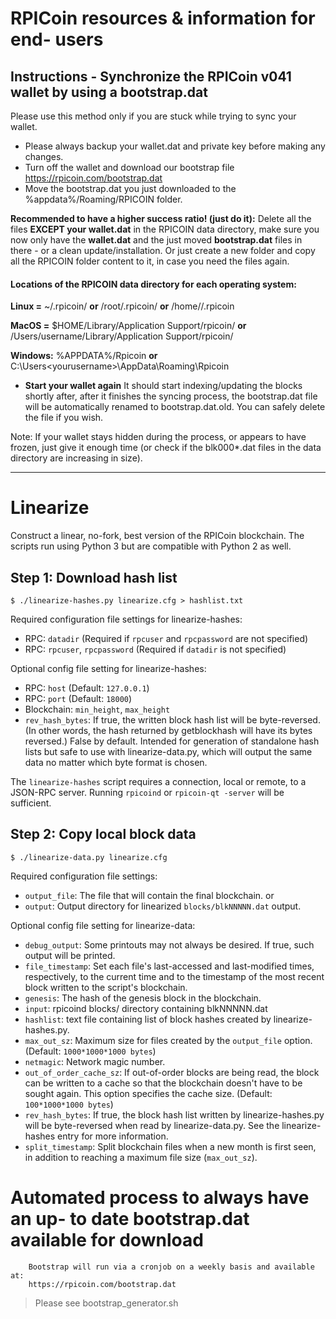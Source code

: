 # RPICoin resources & information for end- users

## Instructions - Synchronize the RPICoin v041 wallet by using a bootstrap.dat
Please use this method only if you are stuck while trying to sync your wallet. 

* Please always backup your wallet.dat and private key before making any changes.
* Turn off the wallet and download our bootstrap file https://rpicoin.com/bootstrap.dat 
* Move the bootstrap.dat you just downloaded to the %appdata%/Roaming/RPICOIN folder.

**Recommended to have a higher success ratio! (just do it):**
 Delete all the files **EXCEPT your wallet.dat** in the RPICOIN data directory, make sure you now only have the **wallet.dat** and the just moved **bootstrap.dat** files in there - or a clean update/installation. Or just create a new folder and copy all the RPICOIN folder content to it, in case you need the files again.


#### Locations of the RPICOIN data directory for each operating system:

**Linux =**
		~/.rpicoin/
**or**
		/root/.rpicoin/ **or** /home/<yourlinuxusername>/.rpicoin

**MacOS =** 
		$HOME/Library/Application Support/rpicoin/
**or**
		/Users/username/Library/Application Support/rpicoin/

**Windows:**
		%APPDATA%/Rpicoin
**or**
		C:\Users\<yourusername>\AppData\Roaming\Rpicoin

* **Start your wallet again**
It should start indexing/updating the blocks shortly after, after it finishes the syncing process, the bootstrap.dat file will be automatically renamed to bootstrap.dat.old. You can safely delete the file if you wish.

Note: If your wallet stays hidden during the process, or appears to have frozen, just give it enough time (or check if the blk000*.dat files in the data directory are increasing in size).

-----

# Linearize
Construct a linear, no-fork, best version of the RPICoin blockchain. The scripts
run using Python 3 but are compatible with Python 2 as well.

## Step 1: Download hash list

    $ ./linearize-hashes.py linearize.cfg > hashlist.txt

Required configuration file settings for linearize-hashes:
* RPC: `datadir` (Required if `rpcuser` and `rpcpassword` are not specified)
* RPC: `rpcuser`, `rpcpassword` (Required if `datadir` is not specified)

Optional config file setting for linearize-hashes:
* RPC: `host`  (Default: `127.0.0.1`)
* RPC: `port`  (Default: `18000`)
* Blockchain: `min_height`, `max_height`
* `rev_hash_bytes`: If true, the written block hash list will be
byte-reversed. (In other words, the hash returned by getblockhash will have its
bytes reversed.) False by default. Intended for generation of
standalone hash lists but safe to use with linearize-data.py, which will output
the same data no matter which byte format is chosen.

The `linearize-hashes` script requires a connection, local or remote, to a
JSON-RPC server. Running `rpicoind` or `rpicoin-qt -server` will be sufficient.

## Step 2: Copy local block data

    $ ./linearize-data.py linearize.cfg

Required configuration file settings:
* `output_file`: The file that will contain the final blockchain.
      or
* `output`: Output directory for linearized `blocks/blkNNNNN.dat` output.

Optional config file setting for linearize-data:
* `debug_output`: Some printouts may not always be desired. If true, such output
will be printed.
* `file_timestamp`: Set each file's last-accessed and last-modified times,
respectively, to the current time and to the timestamp of the most recent block
written to the script's blockchain.
* `genesis`: The hash of the genesis block in the blockchain.
* `input`: rpicoind blocks/ directory containing blkNNNNN.dat
* `hashlist`: text file containing list of block hashes created by
linearize-hashes.py.
* `max_out_sz`: Maximum size for files created by the `output_file` option.
(Default: `1000*1000*1000 bytes`)
* `netmagic`: Network magic number.
* `out_of_order_cache_sz`: If out-of-order blocks are being read, the block can
be written to a cache so that the blockchain doesn't have to be sought again.
This option specifies the cache size. (Default: `100*1000*1000 bytes`)
* `rev_hash_bytes`: If true, the block hash list written by linearize-hashes.py
will be byte-reversed when read by linearize-data.py. See the linearize-hashes
entry for more information.
* `split_timestamp`: Split blockchain files when a new month is first seen, in
addition to reaching a maximum file size (`max_out_sz`).


# Automated process to always have an up- to date bootstrap.dat available for download
		Bootstrap will run via a cronjob on a weekly basis and available at:
		https://rpicoin.com/bootstrap.dat 

> Please see bootstrap_generator.sh


